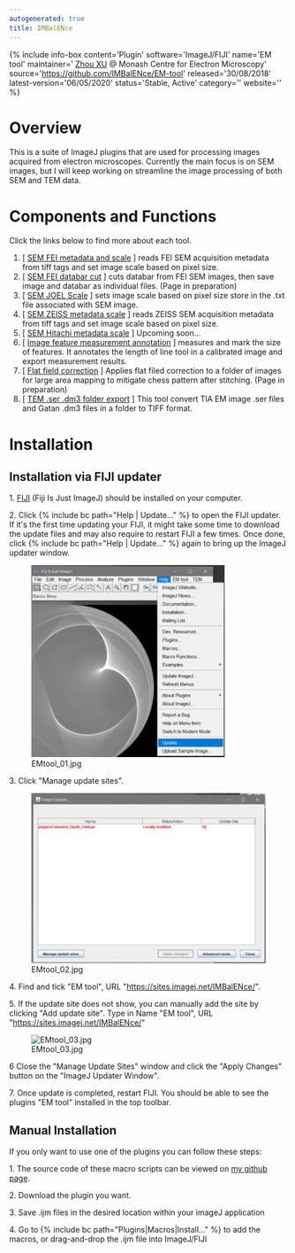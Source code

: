 ```yaml
---
autogenerated: true
title: IMBalENce
---
```


{% include info-box content='Plugin' software='ImageJ/FIJI' name='EM tool' maintainer=' [Zhou XU](https://github.com/IMBalENce/EM-tool) @ Monash Centre for Electron Microscopy' source='https://github.com/IMBalENce/EM-tool' released='30/08/2018' latest-version='06/05/2020' status='Stable, Active' category='' website='' %}

# **Overview**

This is a suite of ImageJ plugins that are used for processing images acquired from electron microscopes. Currently the main focus is on SEM images, but I will keep working on streamline the image processing of both SEM and TEM data.

# **Components and Functions**

Click the links below to find more about each tool.

1.  \[ [SEM FEI metadata and scale](/plugins/sem-fei-metadata-scale) \] reads FEI SEM acquisition metadata from tiff tags and set image scale based on pixel size.
2.  \[ [SEM FEI databar cut](SEM_FEI_databar_cut) \] cuts databar from FEI SEM images, then save image and databar as individual files. (Page in preparation)
3.  \[ [SEM JOEL Scale](/plugins/sem-joel-scale) \] sets image scale based on pixel size store in the .txt file associated with SEM image.
4.  \[ [SEM ZEISS metadata scale](SEM_Zeiss_metadata_scale) \] reads ZEISS SEM acquisition metadata from tiff tags and set image scale based on pixel size.
5.  \[ [SEM Hitachi metadata scale](SEM_Hitachi_metadata_scale) \] Upcoming soon...
6.  \[ [Image feature measurement annotation](/plugins/image-annotation) \] measures and mark the size of features. It annotates the length of line tool in a calibrated image and export measurement results.
7.  \[ [Flat field correction](Flat_field_correction) \] Applies flat filed correction to a folder of images for large area mapping to mitigate chess pattern after stitching. (Page in preparation)
8.  \[ [ TEM .ser .dm3 folder export](/plugins/tia-.ser-folder-export) \] This tool convert TIA EM image .ser files and Gatan .dm3 files in a folder to TIFF format.

# **Installation**

## Installation via FIJI updater

1\. [FIJI](https://fiji.sc) (Fiji Is Just ImageJ) should be installed on your computer.

2\. Click {% include bc path="Help | Update..." %} to open the FIJI updater. If it's the first time updating your FIJI, it might take some time to download the update files and may also require to restart FIJI a few times. Once done, click {% include bc path="Help | Update..." %} again to bring up the ImageJ updater window.

<figure><img src="/media/EMtool 01.jpg" title="EMtool_01.jpg" width="350" alt="EMtool_01.jpg" /><figcaption aria-hidden="true">EMtool_01.jpg</figcaption></figure>

3\. Click "Manage update sites".

<figure><img src="/media/EMtool 02.jpg" title="EMtool_02.jpg" width="500" alt="EMtool_02.jpg" /><figcaption aria-hidden="true">EMtool_02.jpg</figcaption></figure>

4\. Find and tick "EM tool", URL "https://sites.imagej.net/IMBalENce/".

5\. If the update site does not show, you can manually add the site by clicking "Add update site". Type in Name "EM tool", URL "https://sites.imagej.net/IMBalENce/"

<figure><img src="/media/EMtool 03.jpg" title="EMtool_03.jpg" width="500" alt="EMtool_03.jpg" /><figcaption aria-hidden="true">EMtool_03.jpg</figcaption></figure>

6 Close the "Manage Update Sites" window and click the "Apply Changes" button on the "ImageJ Updater Window".

7\. Once update is completed, restart FIJI. You should be able to see the plugins "EM tool" installed in the top toolbar.

## Manual Installation

If you only want to use one of the plugins you can follow these steps:

1\. The source code of these macro scripts can be viewed on [my github page](https://github.com/IMBalENce/EM-tool).

2\. Download the plugin you want.

3\. Save .ijm files in the desired location within your imageJ application

4\. Go to {% include bc path="Plugins|Macros|Install..." %} to add the macros, or drag-and-drop the .ijm file into ImageJ/FIJI
